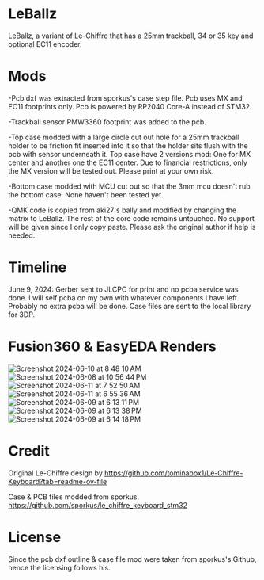 # LeBallz
LeBallz, a variant of Le-Chiffre that has a 25mm trackball, 34 or 35 key and optional EC11 encoder.

# Mods
-Pcb dxf was extracted from sporkus's case step file. Pcb uses MX and EC11 footprints only. Pcb is powered by RP2040 Core-A instead of STM32. 

-Trackball sensor PMW3360 footprint was added to the pcb.

-Top case modded with a large circle cut out hole for a 25mm trackball holder to be friction fit inserted into it so that the holder sits flush with the pcb with sensor underneath it.  Top case have 2 versions mod: One for MX center and another one the EC11 center. Due to financial restrictions, only the MX version will be tested out. Please print at your own risk.

-Bottom case modded with MCU cut out so that the 3mm mcu doesn't rub the bottom case. None haven't been tested yet. 

-QMK code is copied from aki27's bally and modified by changing the matrix to LeBallz. The rest of the core code remains untouched. No support will be given since I only copy paste. Please ask the original author if help is needed.

# Timeline
June 9, 2024: Gerber sent to JLCPC for print and no pcba service was done. I will self pcba on my own with whatever components I have left. Probably no extra pcba will be done. Case files are sent to the local library for 3DP.

# Fusion360 & EasyEDA Renders

![Screenshot 2024-06-10 at 8 48 10 AM](https://github.com/protieusz/LeBallz/assets/118025702/f6aacd01-3b04-4b44-97b9-329c6fb0066c)
![Screenshot 2024-06-08 at 10 56 44 PM](https://github.com/protieusz/LeBallz/assets/118025702/fefbf7b6-34a4-45d8-b7fa-9dedd347316e)
![Screenshot 2024-06-11 at 7 52 50 AM](https://github.com/protieusz/LeBallz/assets/118025702/74ae45ca-1a68-4be6-8921-fe3ce3759721)
![Screenshot 2024-06-11 at 6 55 36 AM](https://github.com/protieusz/LeBallz/assets/118025702/5648b4f8-aaad-4965-96b8-35772c758ea2)
![Screenshot 2024-06-09 at 6 13 11 PM](https://github.com/protieusz/LeBallz/assets/118025702/7db2d55c-6dab-41c9-b44f-42f26aa4bfbb)
![Screenshot 2024-06-09 at 6 13 38 PM](https://github.com/protieusz/LeBallz/assets/118025702/b742727d-61f4-4a21-b0a3-cba10b56c080)
![Screenshot 2024-06-09 at 6 14 18 PM](https://github.com/protieusz/LeBallz/assets/118025702/c4a239a4-ebe7-454a-af3b-c67791452a9c)

# Credit

Original Le-Chiffre design by https://github.com/tominabox1/Le-Chiffre-Keyboard?tab=readme-ov-file

Case & PCB files modded from sporkus. https://github.com/sporkus/le_chiffre_keyboard_stm32

# License
Since the pcb dxf outline & case file mod were taken from sporkus's Github, hence the licensing follows his.
